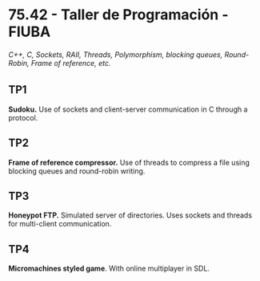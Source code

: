 # 75.42 - Taller de Programación - FIUBA
###### C++, C, Sockets, RAII, Threads, Polymorphism, blocking queues, Round-Robin, Frame of reference, etc.

## TP1 
**Sudoku.** Use of sockets and client-server communication in C through a protocol.

## TP2
**Frame of reference compressor.** Use of threads to compress a file using blocking queues and round-robin writing.

## TP3
**Honeypot FTP.** Simulated server of directories. Uses sockets and threads for multi-client communication.

## TP4
**Micromachines styled game**. With online multiplayer in SDL.
